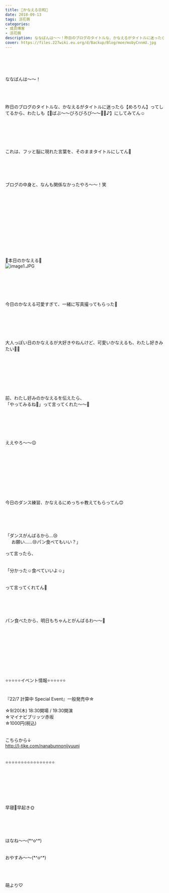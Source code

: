 ```yaml
---
title: 🌷かなえる日和🌷
date: 2018-09-13
tags: 涼花萌
categories: 
- 成员博客
- 涼花萌
description: ななばんは〜〜！昨日のブログのタイトルな、かなえるがタイトルに迷ったら【めろりん】ってしてるから、わたしも【🍼ばぶ〜〜びろびろび〜〜👶🏻♪】にしてみてん☺️これは、フッと脳に現れた言葉を、そのままタイ...
cover: https://files.227wiki.eu.org/d/Backup/Blog/moe/mobyCnnmU.jpg 
---
```

<div class="blog_detail__main">
<div><div><span></span></div><div><span></span><br/><span></span><br/><br/><br/>ななばんは〜〜！</div><div><br/></div><div><br/></div><div><br/></div><div><br/></div><div>昨日のブログのタイトルな、かなえるがタイトルに迷ったら【めろりん】ってしてるから、わたしも【🍼ばぶ〜〜びろびろび〜〜👶🏻♪】にしてみてん☺️</div><div><br/></div><div><br/></div><div><br/></div><div><br/></div><div><br/></div><div><br/></div><div>これは、フッと脳に現れた言葉を、そのままタイトルにしてん🎈</div><div><br/><br/><br/><br/><br/>ブログの中身と、なんも関係なかったやろ〜〜！笑<br/><br/><br/><br/><br/><br/><br/><br/><br/><br/><br/><br/><br/><br/>🌷本日のかなえる🌷<br/><img alt="image1.JPG" id="75752FBC-3020-4E23-B0D5-B7918F260EC2" src="https://files.227wiki.eu.org/d/Backup/Blog/moe/mobyCnnmU.jpg"/><br/><br/><br/><br/><br/><br/><br/>今日のかなえる可愛すぎて、一緒に写真撮ってもらった💓</div><div><br/></div><div><br/></div><div><br/></div><div><br/></div><div><br/></div><div><br/></div><div>大人っぽい日のかなえるが大好きやねんけど、可愛いかなえるも、わたし好きみたい💓💓</div><div><br/></div><div><br/></div><div><br/></div><div><br/></div><div><br/></div><div><br/></div><div><br/></div><div><br/></div><div>前、わたし好みのかなえるを伝えたら、</div><div>「やってみるね💓」って言ってくれた〜〜🙈</div><div><br/></div><div><br/></div><div><br/></div><div><br/></div><div><br/></div><div><br/>ええやろ〜〜😌</div><div><br/></div><div><br/></div><div><br/></div><div><br/></div><div><br/></div><div><br/></div><div><br/></div><div><br/></div><div><br/></div><div><br/></div><div>今日のダンス練習、かなえるにめっちゃ教えてもらってん😊</div><div><br/></div><div><br/></div><div><br/></div><div><br/></div><div><br/></div><div>「ダンスがんばるから…😢</div><div>     お願い……😢パン食べてもいい？」</div><div><br/></div><div>って言ったら、</div><div><br/></div><div><br/></div><div>「分かった☺️食べていいよ☺️」</div><div><br/></div><div><br/></div><div>って言ってくれてん💓</div><div><br/></div><div><br/></div><div><br/></div><div><br/></div><div><br/></div><div>パン食べたから、明日もちゃんとがんばるわ〜〜🤗</div><div><br/></div><div><br/></div><div><br/></div><div><br/></div><div><br/></div><div><br/></div><div><br/></div><div><br/></div><div><br/></div><div><br/></div><div>⭐️⭐️⭐️⭐️⭐️イベント情報⭐️⭐️⭐️⭐️⭐️⭐️</div><div><br/></div><div><br/></div><div><div>『22/7 計算中 Special Event』一般発売中☆</div><div><br/></div><div>☆9/20(木) 18:30開場 / 19:30開演</div><div>☆マイナビブリッツ赤坂</div><div>☆1000円(税込)</div><div><br/></div><div><br/></div><div>こちらから↓</div></div><div><a href="http://l-tike.com/nanabunnonijyuuni">http://l-tike.com/nanabunnonijyuuni</a></div><div><br/></div><div><br/></div><div>⭐️⭐️⭐️⭐️⭐️⭐️⭐️⭐️⭐️⭐️⭐️⭐️⭐️⭐️⭐️⭐️</div><div><br/><br/><br/></div><div id="AppleMailSignature"><br/></div><div id="AppleMailSignature"><br/></div><div id="AppleMailSignature"><br/></div><div id="AppleMailSignature"><br/></div><div id="AppleMailSignature">早寝🌚早起き🌞</div><div id="AppleMailSignature"><br/></div><div id="AppleMailSignature"><br/></div><div id="AppleMailSignature"><br/></div><div id="AppleMailSignature"><br/></div><div id="AppleMailSignature"><br/></div><div id="AppleMailSignature">ほなね〜〜(*^o^*)</div><div id="AppleMailSignature"><br/></div><div id="AppleMailSignature"><br/></div><div id="AppleMailSignature">おやすみ〜〜(*^o^*)</div><div id="AppleMailSignature"><br/></div><div id="AppleMailSignature"><br/></div><div id="AppleMailSignature"><br/></div><div id="AppleMailSignature"><br/></div><div id="AppleMailSignature">萌より♡</div></div>
<!--twitter-->

<!--//twitter-->
</div>